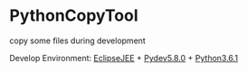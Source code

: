 # PythonCopyTool
copy some files during development

Develop Environment: [EclipseJEE](https://www.eclipse.org/downloads/eclipse-packages/ "EclipseJEE") + [Pydev5.8.0](http://www.pydev.org/download.html " PyDev5.8.0") + [Python3.6.1](https://www.python.org/downloads/ "Python3.6.1")
